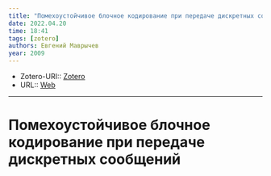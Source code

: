 ```yaml
---
title: "Помехоустойчивое блочное кодирование при передаче дискретных сообщений"
date: 2022.04.20
time: 18:41
tags: [zotero]
authors: Евгений Маврычев
year: 2009
---
```


- Zotero-URI:: [Zotero](zotero://select/items/@MavrychevPomehoustoychivoeBlochnoeKodirovanie2009)
- URL:: [Web]()

---

# Помехоустойчивое блочное кодирование при передаче дискретных сообщений

